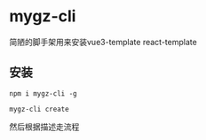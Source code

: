 # mygz-cli
简陋的脚手架用来安装vue3-template react-template 

## 安装
```
npm i mygz-cli -g

mygz-cli create
```

然后根据描述走流程

